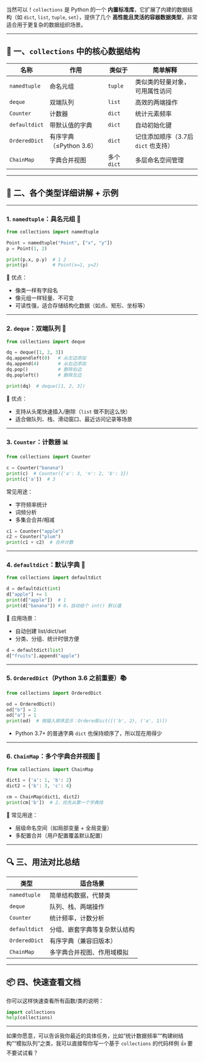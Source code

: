 当然可以！`collections` 是 Python 的一个 **内置标准库**，它扩展了内建的数据结构（如 `dict`, `list`, `tuple`, `set`），提供了几个 **高性能且灵活的容器数据类型**，非常适合用于更复杂的数据组织场景。

---

## 🧰 一、`collections` 中的核心数据结构

| 名称 | 作用 | 类似于 | 简单解释 |
|------|------|--------|----------|
| `namedtuple` | 命名元组 | `tuple` | 类似类的轻量对象，可用属性访问 |
| `deque` | 双端队列 | `list` | 高效的两端操作 |
| `Counter` | 计数器 | `dict` | 统计元素频率 |
| `defaultdict` | 带默认值的字典 | `dict` | 自动初始化键 |
| `OrderedDict` | 有序字典（≤Python 3.6） | `dict` | 记住添加顺序（3.7后 `dict` 也支持） |
| `ChainMap` | 字典合并视图 | 多个 `dict` | 多层命名空间管理 |

---

## 🎯 二、各个类型详细讲解 + 示例

---

### 1. `namedtuple`：具名元组 💼

```python
from collections import namedtuple

Point = namedtuple("Point", ["x", "y"])
p = Point(1, 2)

print(p.x, p.y)  # 1 2
print(p)         # Point(x=1, y=2)
```

📌 优点：
- 像类一样有字段名
- 像元组一样轻量、不可变
- 可读性强，适合存储结构化数据（如点、矩形、坐标等）

---

### 2. `deque`：双端队列 🚄

```python
from collections import deque

dq = deque([1, 2, 3])
dq.appendleft(0)   # 从左边添加
dq.append(4)       # 从右边添加
dq.pop()           # 删除右边
dq.popleft()       # 删除左边

print(dq)  # deque([1, 2, 3])
```

📌 优点：
- 支持从头尾快速插入/删除（`list` 做不到这么快）
- 适合做队列、栈、滑动窗口、最近访问记录等场景

---

### 3. `Counter`：计数器 📊

```python
from collections import Counter

c = Counter("banana")
print(c)  # Counter({'a': 3, 'n': 2, 'b': 1})
print(c['a'])  # 3
```

常见用途：
- 字符频率统计
- 词频分析
- 多集合合并/相减

```python
c1 = Counter("apple")
c2 = Counter("plum")
print(c1 + c2)  # 合并计数
```

---

### 4. `defaultdict`：默认字典 🧩

```python
from collections import defaultdict

d = defaultdict(int)
d["apple"] += 1
print(d["apple"])  # 1
print(d["banana"]) # 0，自动给个 int() 默认值
```

📌 应用场景：
- 自动创建 list/dict/set
- 分类、分组、统计时很方便

```python
d = defaultdict(list)
d["fruits"].append("apple")
```

---

### 5. `OrderedDict`（Python 3.6 之前重要）📚

```python
from collections import OrderedDict

od = OrderedDict()
od["b"] = 2
od["a"] = 1
print(od)  # 按插入顺序显示：OrderedDict([('b', 2), ('a', 1)])
```

- Python 3.7+ 的普通字典 `dict` 也保持顺序了，所以现在用得少

---

### 6. `ChainMap`：多个字典合并视图 🔗

```python
from collections import ChainMap

dict1 = {'a': 1, 'b': 2}
dict2 = {'b': 3, 'c': 4}

cm = ChainMap(dict1, dict2)
print(cm['b'])  # 2，优先从第一个字典找
```

📌 常见用途：
- 层级命名空间（如局部变量 + 全局变量）
- 多配置合并（用户配置覆盖默认配置）

---

## 🔍 三、用法对比总结

| 类型 | 适合场景 |
|------|----------|
| `namedtuple` | 简单结构数据，代替类 |
| `deque` | 队列、栈、两端操作 |
| `Counter` | 统计频率，计数分析 |
| `defaultdict` | 分组、嵌套字典等复杂默认结构 |
| `OrderedDict` | 有序字典（兼容旧版本） |
| `ChainMap` | 多字典合并视图、作用域模拟 |

---

## 📦 四、快速查看文档

你可以这样快速查看所有函数/类的说明：

```python
import collections
help(collections)
```

---

如果你愿意，可以告诉我你最近的具体任务，比如“统计数据频率”“构建树结构”“模拟队列”之类，我可以直接帮你写一个基于 `collections` 的代码样例 👍 要不要试试看？